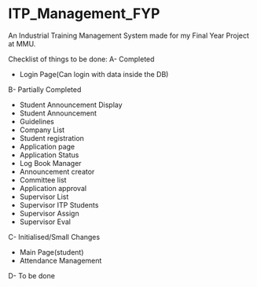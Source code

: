 # ITP_Management_FYP

An Industrial Training Management System made for my Final Year Project at MMU.

Checklist of things to be done:
A- Completed

- Login Page(Can login with data inside the DB)

B- Partially Completed

- Student Announcement Display
- Student Announcement
- Guidelines
- Company List
- Student registration
- Application page
- Application Status
- Log Book Manager
- Announcement creator
- Committee list
- Application approval
- Supervisor List
- Supervisor ITP Students
- Supervisor Assign
- Supervisor Eval

C- Initialised/Small Changes

- Main Page(student)
- Attendance Management

D- To be done
